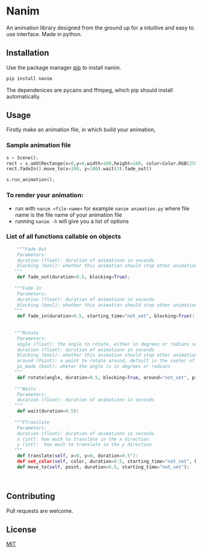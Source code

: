
# Nanim

An animation library designed from the ground up for a intuitive and easy to use interface. Made in python.

## Installation

Use the package manager [pip](https://pip.pypa.io/en/stable/) to install nanim.

```bash
pip install nanim
```
The dependenices are pycairo and ffmpeg, which pip should install automatically.

## Usage
Firstly make an animation file, in which build your animation,

### Sample animation file
```python
s = Scene();
rect = s.add(Rectange(x=0,y=0,width=100,height=100, color=Color.RGB(255,0,0)));
rect.fadeIn().move_to(x=100, y=100).wait(3).fade_out()

s.run_animation();
```

### To render your animation:
- run with `nanim <file-name>` for example `nanim animation.py` where file name is the file name of your animation file
- running `nanim -h` will give you a list of options

### List of all functions callable on objects
```python
    """Fade Out
    Parameters:
    duration (float): duration of animationn in seconds
    blocking (bool): whether this animation should stop other animations until its done
   """
    def fade_out(duration=0.5, blocking=True);
    
   """Fade In
    Parameters:
    duration (float): duration of animationn in seconds
    blocking (bool): whether this animation should stop other animations until its done
   """
    def fade_in(duration=0.5, starting_time="not_set", blocking=True):
   
   
   """Rotate
    Parameters:
    angle (float): the angle to rotate, either in degrees or radians set by pi mode.
    duration (float): duration of animationn in seconds
    blocking (bool): whether this animation should stop other animations until its done
    around (Point): a point to rotate around, default is the center of the object
    pi_mode (bool): whetor the angle is in degrees or radians
   """
    def rotate(angle, duration=0.5, blocking=True, around="not_set", pi_mode=False):
    
   """Waits
    Parameters:
    duration (float): duration of animationn in seconds
   """
    def wait(duration=0.5):
    
   """FTranslate
    Parameters:
    duration (float): duration of animationn in seconds
    x (int): how much to translate in the x direction
    y (int):  how much to translate in the y direction
   """
    def translate(self, x=0, y=0, duration=0.5"):
    def set_color(self, color, duration=0.5, starting_time="not_set", blocking=True):
    def move_to(self, point, duration=0.5, starting_time="not_set"):




```


## Contributing
Pull requests are welcome. 

## License
[MIT](https://choosealicense.com/licenses/mit/)
